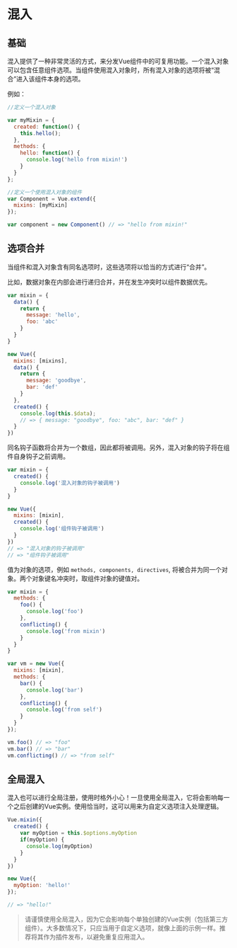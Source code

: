 
# 混入

## 基础

混入提供了一种非常灵活的方式，来分发Vue组件中的可复用功能。一个混入对象可以包含任意组件选项。当组件使用混入对象时，所有混入对象的选项将被“混合”进入该组件本身的选项。

例如：

```js
//定义一个混入对象

var myMixin = {
  created: function() {
    this.hello();
  },
  methods: {
    hello: function() {
      console.log('hello from mixin!')
    }
  }
};

//定义一个使用混入对象的组件
var Component = Vue.extend({
  mixins: [myMixin]
});

var component = new Component() // => "hello from mixin!"

```

## 选项合并

当组件和混入对象含有同名选项时，这些选项将以恰当的方式进行“合并”。

比如，数据对象在内部会进行递归合并，并在发生冲突时以组件数据优先。

```js
var mixin = {
  data() {
    return {
      message: 'hello',
      foo: 'abc'
    }
  }
}

new Vue({
  mixins: [mixins],
  data() {
    return {
      message: 'goodbye',
      bar: 'def'
    }
  },
  created() {
    console.log(this.$data);
    // => { message: "goodbye", foo: "abc", bar: "def" }
  }
})
```

同名钩子函数将合并为一个数组，因此都将被调用。另外，混入对象的钩子将在组件自身钩子之前调用。

```js
var mixin = {
  created() {
    console.log('混入对象的钩子被调用')
  }
}

new Vue({
  mixins: [mixin],
  created() {
    console.log('组件钩子被调用')
  }
})
// => "混入对象的钩子被调用"
// => "组件钩子被调用"
```

值为对象的选项，例如 `methods, components, directives`, 将被合并为同一个对象。两个对象键名冲突时，取组件对象的键值对。

```js
var mixin = {
  methods: {
    foo() {
      console.log('foo')
    },
    conflicting() {
      console.log('from mixin')
    }
  }
}

var vm = new Vue({
  mixins: [mixin],
  methods: {
    bar() {
      console.log('bar')
    },
    conflicting() {
      console.log('from self')
    }
  }
});

vm.foo() // => "foo"
vm.bar() // => "bar"
vm.conflicting() // => "from self"
```

## 全局混入

混入也可以进行全局注册，使用时格外小心！一旦使用全局混入，它将会影响每一个之后创建的Vue实例。使用恰当时，这可以用来为自定义选项注入处理逻辑。

```js
Vue.mixin({
  created() {
    var myOption = this.$options.myOption
    if(myOption) {
      console.log(myOption)
    }
  }
})

new Vue({
  myOption: 'hello!'
});

// => "hello!"
```

> 请谨慎使用全局混入，因为它会影响每个单独创建的Vue实例（包括第三方组件）。大多数情况下，只应当用于自定义选项，就像上面的示例一样。推荐将其作为插件发布，以避免重复应用混入。
